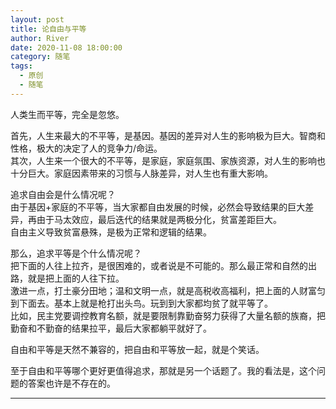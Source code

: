 ```yaml
---
layout: post
title: 论自由与平等
author: River
date: 2020-11-08 18:00:00
category: 随笔
tags:
  - 原创
  - 随笔
---
```


人类生而平等，完全是忽悠。  

<!-- more -->

首先，人生来最大的不平等，是基因。基因的差异对人生的影响极为巨大。智商和性格，极大的决定了人的竞争力/命运。  
其次，人生来一个很大的不平等，是家庭，家庭氛围、家族资源，对人生的影响也十分巨大。家庭因素带来的习惯与人脉差异，对人生也有重大影响。  

追求自由会是什么情况呢？  
由于基因+家庭的不平等，当大家都自由发展的时候，必然会导致结果的巨大差异，再由于马太效应，最后迭代的结果就是两极分化，贫富差距巨大。  
自由主义导致贫富悬殊，是极为正常和逻辑的结果。  

那么，追求平等是个什么情况呢？  
把下面的人往上拉齐，是很困难的，或者说是不可能的。那么最正常和自然的出路，就是把上面的人往下拉。  
激进一点，打土豪分田地；温和文明一点，就是高税收高福利，把上面的人财富匀到下面去。基本上就是枪打出头鸟。玩到到大家都均贫了就平等了。  
比如，民主党要调控教育名额，就是要限制靠勤奋努力获得了大量名额的族裔，把勤奋和不勤奋的结果拉平，最后大家都躺平就好了。  

自由和平等是天然不兼容的，把自由和平等放一起，就是个笑话。  

至于自由和平等哪个更好更值得追求，那就是另一个话题了。我的看法是，这个问题的答案也许是不存在的。  

---
